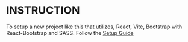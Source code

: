# INSTRUCTION
To setup a new project like this that utilizes, React, Vite, Bootstrap with React-Bootstrap and SASS. Follow the [Setup Guide](./SETUP.md)

